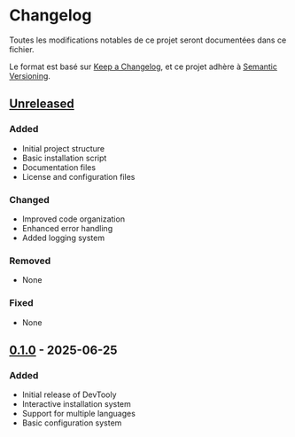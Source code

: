 # Changelog

Toutes les modifications notables de ce projet seront documentées dans ce fichier.

Le format est basé sur [Keep a Changelog](https://keepachangelog.com/en/1.0.0/),
et ce projet adhère à [Semantic Versioning](https://semver.org/spec/v2.0.0.html).

## [Unreleased]

### Added
- Initial project structure
- Basic installation script
- Documentation files
- License and configuration files

### Changed
- Improved code organization
- Enhanced error handling
- Added logging system

### Removed
- None

### Fixed
- None

## [0.1.0] - 2025-06-25

### Added
- Initial release of DevTooly
- Interactive installation system
- Support for multiple languages
- Basic configuration system

[Unreleased]: https://github.com/Lordkode/devtooly/compare/v0.1.0...HEAD
[0.1.0]: https://github.com/Lordkode/devtooly/releases/tag/v0.1.0
